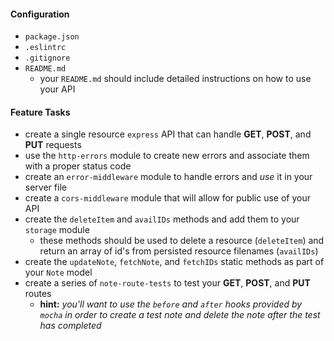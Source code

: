
#### Configuration
* `package.json`
* `.eslintrc`
* `.gitignore`
* `README.md`
  * your `README.md` should include detailed instructions on how to use your API

#### Feature Tasks
* create a single resource `express` API that can handle **GET**, **POST**, and **PUT** requests
* use the `http-errors` module to create new errors and associate them with a proper status code
* create an `error-middleware` module to handle errors and *use* it in your server file
* create a `cors-middleware` module that will allow for public use of your API
* create the `deleteItem` and `availIDs` methods and add them to your `storage` module
  * these methods should be used to delete a resource (`deleteItem`) and return an array of id's from persisted resource filenames (`availIDs`)
* create the `updateNote`, `fetchNote`, and `fetchIDs` static methods as part of your `Note` model
* create a series of `note-route-tests` to test your **GET**, **POST**, and **PUT** routes
  * **hint:** *you'll want to use the `before` and `after` hooks provided by `mocha` in order to create a test note and delete the note after the test has completed*
